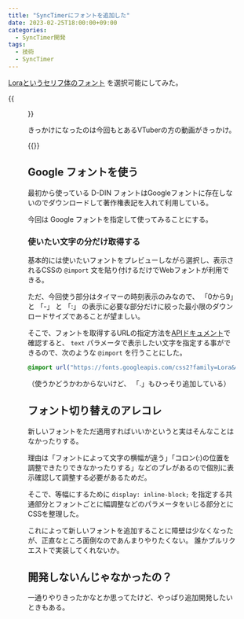 ```yaml
---
title: "SyncTimerにフォントを追加した"
date: 2023-02-25T18:00:00+09:00
categories:
  - SyncTimer開発
tags:
  - 技術
  - SyncTimer
---
```


[Loraというセリフ体のフォント](https://fonts.google.com/specimen/Lora) を選択可能にしてみた。

<!--more-->

{{<figure src="synctimer-serif-font.png" width="80%">}}

きっかけになったのは今回もとあるVTuberの方の動画がきっかけ。

{{<tweet user="mather314" id="1628682464700026880">}}

## Google フォントを使う

最初から使っている D-DIN フォントはGoogleフォントに存在しないのでダウンロードして著作権表記を入れて利用している。

今回は Google フォントを指定して使ってみることにする。

### 使いたい文字の分だけ取得する

基本的には使いたいフォントをプレビューしながら選択し、表示されるCSSの `@import` 文を貼り付けるだけでWebフォントが利用できる。

ただ、今回使う部分はタイマーの時刻表示のみなので、 「0から9」と 「-」 と 「:」 の表示に必要な部分だけに絞った最小限のダウンロードサイズであることが望ましい。

そこで、フォントを取得するURLの指定方法を[APIドキュメント](https://developers.google.com/fonts/docs/css2?hl=en#api_url_specification)で確認すると、
`text` パラメータで表示したい文字を指定する事ができるので、次のような `@import` を行うことにした。

```css
@import url("https://fonts.googleapis.com/css2?family=Lora&display=swap&text=-:.0123456789");
```

（使うかどうかわからないけど、 「.」もひっそり追加している）

## フォント切り替えのアレコレ

新しいフォントをただ適用すればいいかというと実はそんなことはなかったりする。

理由は「フォントによって文字の横幅が違う」「コロン(:)の位置を調整できたりできなかったりする」などのブレがあるので個別に表示確認して調整する必要があるためだ。

そこで、等幅にするために `display: inline-block;` を指定する共通部分とフォントごとに幅調整などのパラメータをいじる部分とにCSSを整理した。

これによって新しいフォントを追加することに障壁は少なくなったが、正直なところ面倒なのであんまりやりたくない。
誰かプルリクエストで実装してくれないか。

## 開発しないんじゃなかったの？

一通りやりきったかなとか思ってたけど、やっぱり追加開発したいときもある。
